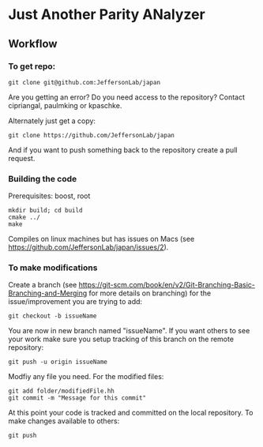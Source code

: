 # Just Another Parity ANalyzer

## Workflow
### To get repo:
  ```
  git clone git@github.com:JeffersonLab/japan
  ```

Are you getting an error? Do you need access to the repository? Contact cipriangal, paulmking or kpaschke.

Alternately just get a copy:
  ```
  git clone https://github.com/JeffersonLab/japan
  ```
  
And if you want to push something back to the repository create a pull request. 

### Building the code
Prerequisites: boost, root
  ```
  mkdir build; cd build
  cmake ../
  make
  ```
Compiles on linux machines but has issues on Macs (see https://github.com/JeffersonLab/japan/issues/2).

### To make modifications
Create a branch (see https://git-scm.com/book/en/v2/Git-Branching-Basic-Branching-and-Merging for more details on branching) for the issue/improvement you are trying to add:
 ```
 git checkout -b issueName
 ```
  
You are now in new branch named "issueName". If you want others to see your work make sure you setup tracking of this branch on the remote repository:
  ```
  git push -u origin issueName
  ```
Modfiy any file you need. For the modified files:
  ```
  git add folder/modifiedFile.hh
  git commit -m "Message for this commit"
  ```
  
At this point your code is tracked and committed on the local repository. To make changes available to others:
  ```
  git push
  ```

  
